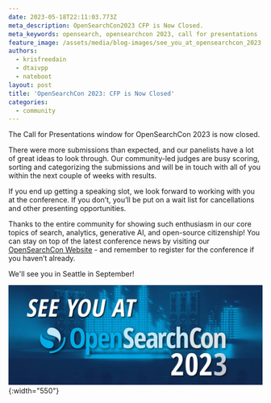 ```yaml
---
date: 2023-05-18T22:11:03.773Z
meta_description: OpenSearchCon2023 CFP is Now Closed.
meta_keywords: opensearch, opensearchcon 2023, call for presentations
feature_image: /assets/media/blog-images/see_you_at_opensearchcon_2023.png
authors:
  - krisfreedain
  - dtaivpp
  - nateboot
layout: post
title: 'OpenSearchCon 2023: CFP is Now Closed'
categories:
  - community
---
```


The Call for Presentations window for OpenSearchCon 2023 is now closed.

There were more submissions than expected, and our panelists have a lot of great ideas to look through. Our community-led judges are busy scoring, sorting and categorizing the submissions and will be in touch with all of you within the next couple of weeks with results.

If you end up getting a speaking slot, we look forward to working with you at the conference. If you don’t, you’ll be put on a wait list for cancellations and other presenting opportunities.

Thanks to the entire community for showing such enthusiasm in our core topics of search, analytics, generative AI, and open-source citizenship! You can stay on top of the latest conference news by visiting our [OpenSearchCon Website](https://opensearchcon2023.splashthat.com/) - and remember to register for the conference if you haven’t already.

We'll see you in Seattle in September!

![see you at opensearchcon 2023](/assets/media/blog-images/2023-05-18-call-for-presentations/see_you_at_opensearchcon_2023.png "opensearchcon 2023"){:width="550"}
